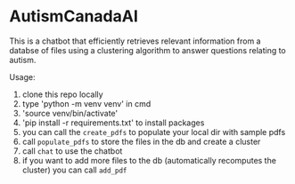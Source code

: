 # AutismCanadaAI

This is a chatbot that efficiently retrieves relevant information from a databse of files using a clustering algorithm to answer questions relating to autism.

Usage:
1. clone this repo locally
2. type 'python -m venv venv' in cmd
3. 'source venv/bin/activate'
4. 'pip install -r requirements.txt' to install packages
5. you can call the `create_pdfs` to populate your local dir with sample pdfs
6. call `populate_pdfs` to store the files in the db and create a cluster
7. call `chat` to use the chatbot
8. if you want to add more files to the db (automatically recomputes the cluster) you can call `add_pdf`
